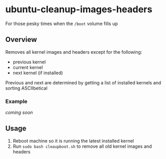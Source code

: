 # ubuntu-cleanup-images-headers
For those pesky times when the `/boot` volume fills up

## Overview
Removes all kernel images and headers except for the following:
* previous kernel
* current kernel
* next kernel (if installed)

Previous and next are determined by getting a list of installed kernels and sorting ASCIIbetical

### Example
*coming soon*

## Usage
1. Reboot machine so it is running the latest installed kernel
2. Run `sudo bash cleaupboot.sh` to remove all old kernel images and headers
